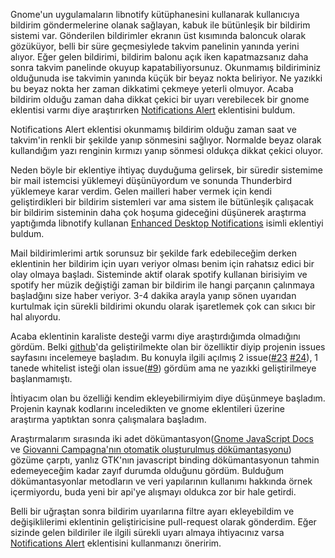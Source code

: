 <!--
.. title: Gnome Bildirim Uyarıları
.. slug: gnome-bildirim-uyarilari
.. date: 2016-05-14 04:11:51 UTC+03:00
.. tags:
.. category:
.. link:
.. description:
.. type: text
-->

Gnome'un uygulamaların libnotify kütüphanesini kullanarak kullanıcıya bildirim göndermelerine olanak sağlayan, kabuk ile bütünleşik bir bildirim sistemi var. Gönderilen bildirimler ekranın üst kısımında baloncuk olarak gözüküyor, belli bir süre geçmesiylede takvim panelinin yanında yerini alıyor. Eğer gelen bildirimi, bildirim balonu açık iken kapatmazsanız daha sonra takvim panelinde okuyup kapatabiliyorsunuz. Okunmamış bildiriminiz olduğunuda ise takvimin yanında küçük bir beyaz nokta beliriyor. Ne yazıkki bu beyaz nokta her zaman dikkatimi çekmeye yeterli olmuyor.<!-- TEASER_END --> Acaba bildirim olduğu zaman daha dikkat çekici bir uyarı verebilecek bir gnome eklentisi varmı diye araştırırken [Notifications Alert] eklentisini buldum.

Notifications Alert eklentisi okunmamış bildirim olduğu zaman saat ve takvim'in renkli bir şekilde yanıp sönmesini sağlıyor. Normalde beyaz olarak kullandığım yazı renginin kırmızı yanıp sönmesi oldukça dikkat çekici oluyor.

Neden böyle bir eklentiye ihtiyaç duyduğuma gelirsek, bir süredir sistemime bir mail istemcisi yüklemeyi düşünüyordum ve sonunda Thunderbird yüklemeye karar verdim. Gelen mailleri haber vermek için kendi geliştirdikleri bir bildirim sistemleri var ama sistem ile bütünleşik çalışacak bir bildirim sisteminin daha çok hoşuma gideceğini düşünerek araştırma yaptığımda libnotify kullanan [Enhanced Desktop Notifications] isimli eklentiyi buldum.

Mail bildirimlerimi artık sorunsuz bir şekilde fark edebileceğim derken eklentinin her bildirim için uyarı veriyor olması benim için rahatsız edici bir olay olmaya başladı. Sisteminde aktif olarak spotify kullanan birisiyim ve spotify her müzik değiştiği zaman bir bildirim ile hangi parçanın çalınmaya başladğını size haber veriyor. 3-4 dakika arayla yanıp sönen uyarıdan kurtulmak için sürekli bildirimi okundu olarak işaretlemek çok can sıkıcı bir hal alıyordu.

Acaba eklentinin karaliste desteği varmı diye araştırdığımda olmadığını gördüm. Belki [github][gnome-shell-notifications-alert]'da geliştirilmekte olan bir özelliktir diyip projenin issues sayfasını incelemeye başladım. Bu konuyla ilgili açılmış 2 issue([\#23][23] [\#24][24]), 1 tanede whitelist isteği olan issue([\#9][9]) gördüm ama ne yazıkki geliştirilmeye başlanmamıştı.

İhtiyacım olan bu özelliği kendim ekleyebilirmiyim diye düşünmeye başladım. Projenin kaynak kodlarını inceledikten ve gnome eklentileri üzerine araştırma yaptıktan sonra çalışmalara başladım.

Araştırmalarım sırasında iki adet dökümantasyon([Gnome JavaScript Docs][doc2] ve [Giovanni Campagna'nın otomatik oluşturulmuş dökümantasyonu][doc1]) gözüme çarptı, yanlız GTK'nın javascript binding dökümantasyonun tahmin edemeyeceğim kadar zayıf durumda olduğunu gördüm. Bulduğum dökümantasyonlar metodların ve veri yapılarının kullanımı hakkında örnek içermiyordu, buda yeni bir api'ye alışmayı oldukca zor bir hale getirdi.

Belli bir uğraştan sonra bildirim uyarılarına filtre ayarı ekleyebildim ve değişiklilerimi eklentinin geliştiricisine pull-request olarak gönderdim. Eğer sizinde gelen bildiriler ile ilgili sürekli uyarı almaya ihtiyacınız varsa [Notifications Alert] eklentisini kullanmanızı öneririm.


[gnome-shell-notifications-alert]: https://github.com/hackedbellini/gnome-shell-notifications-alert
[Enhanced Desktop Notifications]: https://addons.mozilla.org/en-US/thunderbird/addon/enhanced-desktop-notifications/
[Notifications Alert]: https://extensions.gnome.org/extension/258/notifications-alert-on-user-menu/

[9]: https://github.com/hackedbellini/gnome-shell-notifications-alert/issues/9
[23]: https://github.com/hackedbellini/gnome-shell-notifications-alert/issues/23
[24]: https://github.com/hackedbellini/gnome-shell-notifications-alert/issues/24

[doc1]: https://people.gnome.org/~gcampagna/docs/
[doc2]: http://docs.ptomato.name:9292/
